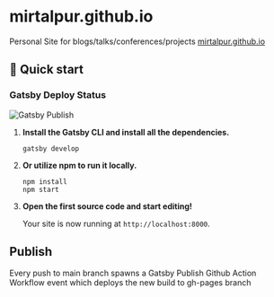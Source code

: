 # mirtalpur.github.io
Personal Site for blogs/talks/conferences/projects [mirtalpur.github.io](https://mirtalpur.github.io)

## 🚀 Quick start
### Gatsby Deploy Status
![Gatsby Publish](https://github.com/MirTalpur/mirtalpur.github.io/workflows/Gatsby%20Publish/badge.svg)

1. **Install the Gatsby CLI and install all the dependencies.**

   ```shell
   gatsby develop
   ```

2. **Or utilize npm to run it locally.**
    ```shell
    npm install
    npm start
   ```


3. **Open the first source code and start editing!**

   Your site is now running at `http://localhost:8000`.

## Publish
Every push to main branch spawns a Gatsby Publish Github Action Workflow event which deploys the new build to gh-pages branch 
